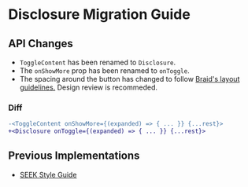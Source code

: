 # Disclosure Migration Guide

## API Changes

- `ToggleContent` has been renamed to `Disclosure`.
- The `onShowMore` prop has been renamed to `onToggle`.
- The spacing around the button has changed to follow [Braid's layout guidelines.](https://seek-oss.github.io/braid-design-system/foundations/layout) Design review is recommeded.

### Diff

```diff
-<ToggleContent onShowMore={(expanded) => { ... }} {...rest}>
+<Disclosure onToggle={(expanded) => { ... }} {...rest}>
```

## Previous Implementations

- [SEEK Style Guide](https://seek-oss.github.io/seek-style-guide/toggle-content)

